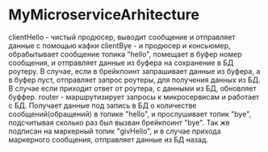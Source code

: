 # MyMicroserviceArhitecture
clientHello - чистый продюсер, выводит сообщение и отправляет данные с помощью кафки
clientBye - и продюсер и консьюмер, обрабытывает сообщение топика "hello", помещает в буфер номер сообщения, и отправляет данные из буфера на сохранение в БД роутеру.
            В случае, если в брейкпоинт запрашивает данные из буфера, а в буфер пуст, отправляет запрос роутеры, для получения данных из БД. В случае если приходит ответ от роутера,
            с данными из БД, обновляет буффер.
router - маршрутизирует запросы к микросервисам и работает с БД. Получает данные под запись в БД о количестве сообщений(обращений) в топике "hello", и прослушивает топик "bye",
        подсчитывая сколько раз был вызван брейкпоинт "bye". Так же подписан на маркерный топик "givHello", и в случае прихода маркерного сообщения, отправляет данные из БД назад.
